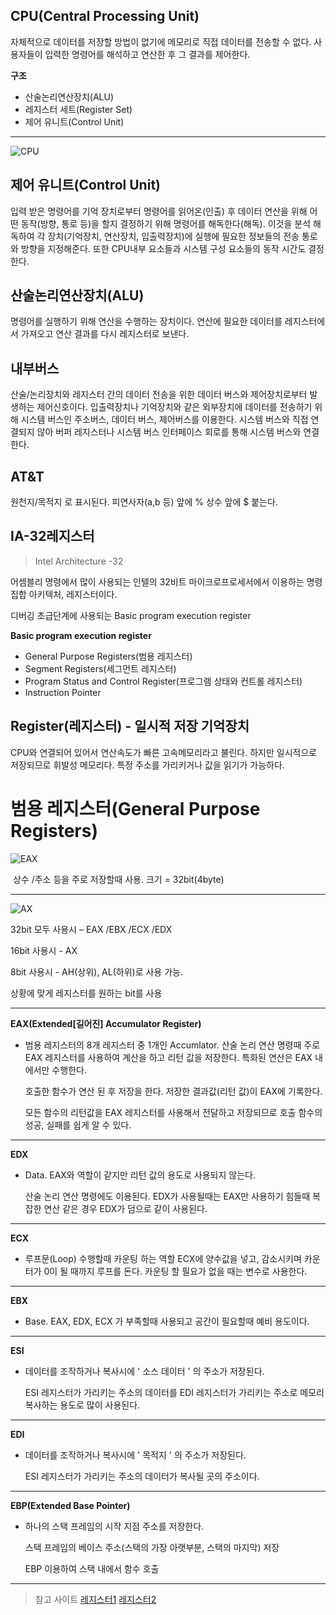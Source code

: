 ## CPU(Central Processing Unit)

자체적으로 데이터를 저장할 방법이 없기에 메모리로 직접 데이터를 전송할 수 없다. 사용자들이 입력한 명령어를 해석하고 연산한 후 그 결과를 제어한다.

**구조**

- 산술논리연산장치(ALU)
 - 레지스터 세트(Register Set)
 - 제어 유니트(Control Unit)

---

![CPU](https://i.postimg.cc/d1yzJkF2/CPU.png)





## 제어 유니트(Control Unit)
입력 받은 명령어를 기억 장치로부터 명령어를 읽어온(인출) 후 데이터 연산을 위해 어떤 동작(방향, 통로 등)을 할지 결정하기 위해 명령어를 해독한다(해독). 이것을 분석 해독하여 각 장치(기억장치, 연산장치, 입출력장치)에 실행에 필요한 정보들의 전송 통로와 방향을 지정해준다. 또한 CPU내부 요소들과 시스템 구성 요소들의 동작 시간도 결정한다.



## 산술논리연산장치(ALU)

명령어를 실행하기 위해 연산을 수행하는 장치이다.
연산에 필요한 데이터를 레지스터에서 가져오고 연산 결과를 다시 레지스터로 보낸다.



## 내부버스
산술/논리장치와 레지스터 간의 데이터 전송을 위한 데이터 버스와 제어장치로부터 발생하는 제어신호이다.
입출력장치나 기억장치와 같은 외부장치에 데이터를 전송하기 위해 시스템 버스인 주소버스, 데이터 버스, 제어버스를 이용한다. 시스템 버스와 직접 연결되지 않아 버퍼 레지스터나 시스템 버스 인터페이스 회로를 통해 시스템 버스와 연결한다.



## AT&T
원천지/목적지 로 표시된다. 피연사자(a,b 등) 앞에 % 상수 앞에 $ 붙는다.



## IA-32레지스터

>  Intel Architecture -32

어셈블리 명령에서 많이 사용되는 인텔의 32비트 마이크로프로세서에서 이용하는 명령 집합 아키텍처, 레지스터이다.

디버깅 초급단계에 사용되는 Basic program execution register

 **Basic program execution register**


 - General Purpose Registers(범용 레지스터)
 - Segment Registers(세그먼트 레지스터)
 - Program Status and Control Register(프로그램 상태와 컨트롤 레지스터)
 - Instruction Pointer



## Register(레지스터) - 일시적 저장 기억장치
CPU와 연결되어 있어서 연산속도가 빠른 고속메모리라고 불린다. 하지만 일시적으로 저장되므로 휘발성 메모리다. 특정 주소를 가리키거나 값을 읽기가 가능하다.



# 범용 레지스터(General Purpose Registers)



![EAX](https://i.postimg.cc/zXj4DYsc/Register.png)

​									상수 /주소 등을 주로 저장할때 사용. 크기 = 32bit(4byte)

---

![AX](https://i.postimg.cc/jdZk0QNV/EAX.png)

32bit 모두 사용시 – EAX /EBX /ECX /EDX

16bit 사용시 - AX

8bit 사용시 - AH(상위), AL(하위)로 사용 가능.

상황에 맞게 레지스터를 원하는 bit를 사용

---



**EAX(Extended[길어진] Accumulator Register)**

 - 범용 레지스터의 8개 레지스터 중 1개인 Accumlator. 산술 논리 연산 명령때 주로 EAX 레지스터를 사용하여 계산을
   하고 리턴 값을 저장한다. 특화된 연산은 EAX 내에서만 수행한다.
   
   호출한 함수가 연산 된 후 저장을 한다. 저장한 결과값(리턴 값)이 EAX에 기록한다.
   
   모든 함수의 리턴값을 EAX 레지스터를 사용해서 전달하고 저장되므로 호출 함수의 성공, 실패를 쉽게 알 수 있다.

---

**EDX**

 - Data. EAX와 역할이 같지만 리턴 값의 용도로 사용되지 않는다.
   
   산술 논리 연산 명령에도 이용된다. EDX가 사용될때는 EAX만 사용하기 힘들때 복잡한 연산 같은 경우 EDX가 덤으로 같이
   사용된다.

---

**ECX**

 - 루프문(Loop) 수행할때 카운팅 하는 역할
 ECX에 양수값을 넣고, 감소시키며 카운터가 0이 될 때까지 루프를 돈다.
    카운팅 할 필요가 없을 때는 변수로 사용한다.

---

**EBX**

 - Base. EAX, EDX, ECX 가 부족할때 사용되고 공간이 필요할때 예비 용도이다.

---

**ESI**

 - 데이터를 조작하거나 복사시에 ' 소스 데이터 ' 의 주소가 저장된다.
   
   ESI 레지스터가 가리키는 주소의 데이터를 EDI 레지스터가 가리키는 주소로 메모리 복사하는 용도로 많이 사용된다.

---

**EDI**

 - 데이터를 조작하거나 복사시에 ' 목적지 ' 의 주소가 저장된다.
   
   ESI 레지스터가 가리키는 주소의 데이터가 복사될 곳의 주소이다.
   
---


**EBP(Extended Base Pointer)**
 - 하나의 스택 프레임의 시작 지점 주소를 저장한다.
   
   스택 프레임의 베이스 주소(스택의 가장 아랫부분, 스택의 마지막) 저장
   
   EBP 이용하여 스택 내에서 함수 호출


---





> 참고 사이트
> [레지스터1](https://m.blog.naver.com/PostView.naver?isHttpsRedirect=true&blogId=jaeyoon_95&logNo=221053588562)
> [레지스터2](https://sangcho.tistory.com/entry/%EC%A4%91%EC%95%99%EC%B2%98%EB%A6%AC%EC%9E%A5%EC%B9%98CPU )